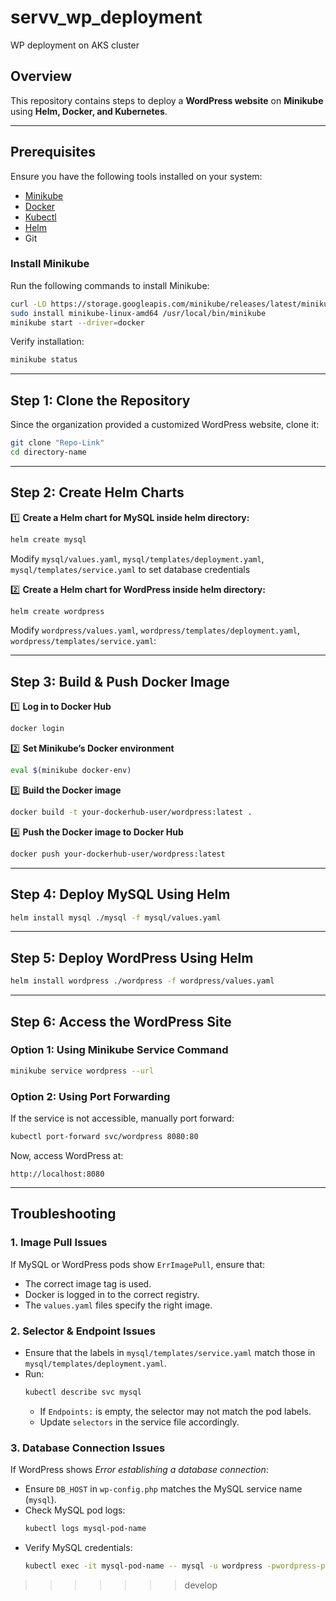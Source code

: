 # servv_wp_deployment
WP deployment on AKS cluster

## **Overview**
This repository contains  steps to deploy a **WordPress website** on **Minikube** using **Helm, Docker, and Kubernetes**.

---
## **Prerequisites**
Ensure you have the following tools installed on your system:

- [Minikube](https://minikube.sigs.k8s.io/docs/start/)
- [Docker](https://docs.docker.com/get-docker/)
- [Kubectl](https://kubernetes.io/docs/tasks/tools/install-kubectl/)
- [Helm](https://helm.sh/docs/intro/install/)
- Git

### **Install Minikube**
Run the following commands to install Minikube:
```bash
curl -LO https://storage.googleapis.com/minikube/releases/latest/minikube-linux-amd64
sudo install minikube-linux-amd64 /usr/local/bin/minikube
minikube start --driver=docker
```
Verify installation:
```bash
minikube status
```

---
## **Step 1: Clone the Repository**
Since the organization provided a customized WordPress website, clone it:

```bash
git clone "Repo-Link"
cd directory-name
```

---
## **Step 2: Create Helm Charts**
1️⃣ **Create a Helm chart for MySQL inside helm directory:**
```bash
helm create mysql
```
Modify `mysql/values.yaml`, `mysql/templates/deployment.yaml`, `mysql/templates/service.yaml` to set database credentials

2️⃣ **Create a Helm chart for WordPress inside helm directory:**
```bash
helm create wordpress
```
Modify `wordpress/values.yaml`, `wordpress/templates/deployment.yaml`, `wordpress/templates/service.yaml`:

---
## **Step 3: Build & Push Docker Image**
1️⃣ **Log in to Docker Hub**
```bash
docker login
```

2️⃣ **Set Minikube’s Docker environment**
```bash
eval $(minikube docker-env)
```

3️⃣ **Build the Docker image**
```bash
docker build -t your-dockerhub-user/wordpress:latest .
```

4️⃣ **Push the Docker image to Docker Hub**
```bash
docker push your-dockerhub-user/wordpress:latest
```

---
## **Step 4: Deploy MySQL Using Helm**
```bash
helm install mysql ./mysql -f mysql/values.yaml
```

---
## **Step 5: Deploy WordPress Using Helm**
```bash
helm install wordpress ./wordpress -f wordpress/values.yaml
```

---
## **Step 6: Access the WordPress Site**

### **Option 1: Using Minikube Service Command**
```bash
minikube service wordpress --url
```

### **Option 2: Using Port Forwarding**
If the service is not accessible, manually port forward:
```bash
kubectl port-forward svc/wordpress 8080:80
```
Now, access WordPress at:
```
http://localhost:8080
```

---
## Troubleshooting
### 1. Image Pull Issues
If MySQL or WordPress pods show `ErrImagePull`, ensure that:
- The correct image tag is used.
- Docker is logged in to the correct registry.
- The `values.yaml` files specify the right image.

### 2. Selector & Endpoint Issues
- Ensure that the labels in `mysql/templates/service.yaml` match those in `mysql/templates/deployment.yaml`.
- Run:
  ```sh
  kubectl describe svc mysql
  ```
  - If `Endpoints:` is empty, the selector may not match the pod labels.
  - Update `selectors` in the service file accordingly.

### 3. Database Connection Issues
If WordPress shows *Error establishing a database connection*:
- Ensure `DB_HOST` in `wp-config.php` matches the MySQL service name (`mysql`).
- Check MySQL pod logs:
  ```sh
  kubectl logs mysql-pod-name
  ```
- Verify MySQL credentials:
  ```sh
  kubectl exec -it mysql-pod-name -- mysql -u wordpress -pwordpress-password wordpress_db
  ```
>>>>>>> develop

